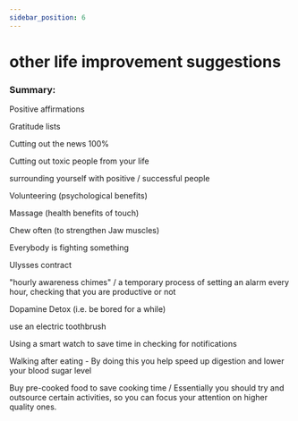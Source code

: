 ```yaml
---
sidebar_position: 6
---
```


# other life improvement suggestions

### Summary: 

Positive affirmations

Gratitude lists

Cutting out the news 100%

Cutting out toxic people from your life

surrounding yourself with positive / successful people

Volunteering (psychological benefits)

Massage (health benefits of touch)

Chew often (to strengthen Jaw muscles)

Everybody is fighting something

Ulysses contract

"hourly awareness chimes" / a temporary process of setting an alarm
every hour, checking that you are productive or not

Dopamine Detox (i.e. be bored for a while)

use an electric toothbrush

Using a smart watch to save time in checking for notifications

Walking after eating - By doing this you help speed up digestion and lower your blood sugar level

Buy pre-cooked food to save cooking time / Essentially you should try and outsource certain activities, so you can focus your attention on
higher quality ones.





